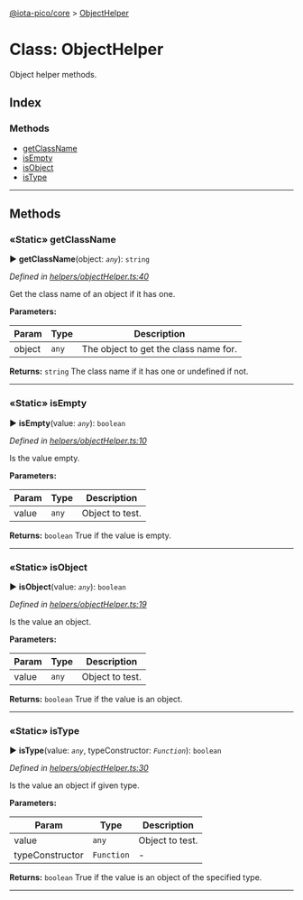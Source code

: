 [@iota-pico/core](../README.md) > [ObjectHelper](../classes/objecthelper.md)



# Class: ObjectHelper


Object helper methods.

## Index

### Methods

* [getClassName](objecthelper.md#getclassname)
* [isEmpty](objecthelper.md#isempty)
* [isObject](objecthelper.md#isobject)
* [isType](objecthelper.md#istype)



---
## Methods
<a id="getclassname"></a>

### «Static» getClassName

► **getClassName**(object: *`any`*): `string`



*Defined in [helpers/objectHelper.ts:40](https://github.com/iotaeco/iota-pico-core/blob/c0570fd/src/helpers/objectHelper.ts#L40)*



Get the class name of an object if it has one.


**Parameters:**

| Param | Type | Description |
| ------ | ------ | ------ |
| object | `any`   |  The object to get the class name for. |





**Returns:** `string`
The class name if it has one or undefined if not.






___

<a id="isempty"></a>

### «Static» isEmpty

► **isEmpty**(value: *`any`*): `boolean`



*Defined in [helpers/objectHelper.ts:10](https://github.com/iotaeco/iota-pico-core/blob/c0570fd/src/helpers/objectHelper.ts#L10)*



Is the value empty.


**Parameters:**

| Param | Type | Description |
| ------ | ------ | ------ |
| value | `any`   |  Object to test. |





**Returns:** `boolean`
True if the value is empty.






___

<a id="isobject"></a>

### «Static» isObject

► **isObject**(value: *`any`*): `boolean`



*Defined in [helpers/objectHelper.ts:19](https://github.com/iotaeco/iota-pico-core/blob/c0570fd/src/helpers/objectHelper.ts#L19)*



Is the value an object.


**Parameters:**

| Param | Type | Description |
| ------ | ------ | ------ |
| value | `any`   |  Object to test. |





**Returns:** `boolean`
True if the value is an object.






___

<a id="istype"></a>

### «Static» isType

► **isType**(value: *`any`*, typeConstructor: *`Function`*): `boolean`



*Defined in [helpers/objectHelper.ts:30](https://github.com/iotaeco/iota-pico-core/blob/c0570fd/src/helpers/objectHelper.ts#L30)*



Is the value an object if given type.


**Parameters:**

| Param | Type | Description |
| ------ | ------ | ------ |
| value | `any`   |  Object to test. |
| typeConstructor | `Function`   |  - |





**Returns:** `boolean`
True if the value is an object of the specified type.






___


